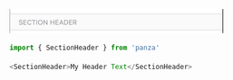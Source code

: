 ![Section header](images/SectionHeader.png)

```javascript
import { SectionHeader } from 'panza'

<SectionHeader>My Header Text</SectionHeader>
```
